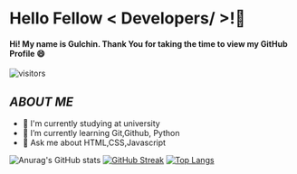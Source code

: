 


# Hello Fellow < Developers/ >!:wave:


#### Hi! My name is Gulchin. Thank You for taking the time to view my GitHub Profile 😄
![visitors](https://visitor-badge.glitch.me/badge?page_id=${GulcinMustafazda}.${page.id})


## *ABOUT ME*
- 🔭 I'm currently studying at university
- 🌱 I’m currently learning Git,Github, Python
- 💬 Ask me about HTML,CSS,Javascript

![Anurag's GitHub stats](https://github-readme-stats.vercel.app/api?username=GulcinMustafazada&theme=dark&show_icons=true)
[![GitHub Streak](http://github-readme-streak-stats.herokuapp.com?user=GulcinMustafazada&theme=dark&background=000000)](https://git.io/streak-stats)
[![Top Langs](https://github-readme-stats.vercel.app/api/top-langs/?username=GulcinMustafazada&layout=compact&theme=vision-friendly-dark)](https://github.com/anuraghazra/github-readme-stats)
                                                                                                 

